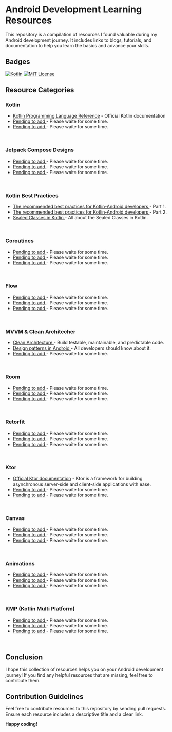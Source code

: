 # Android Development Learning Resources

This repository is a compilation of resources I found valuable during my Android development journey. It includes links to blogs, tutorials, and documentation to help you learn the basics and advance your skills.

## Badges

[![Kotlin](https://img.shields.io/badge/Kotlin-1.8.0-blue.svg)](https://kotlinlang.org/)
[![MIT License](https://img.shields.io/badge/License-MIT-yellow.svg?style=flat)](https://opensource.org/licenses/MIT)

## Resource Categories

### Kotlin

* [Kotlin Programming Language Reference](https://kotlinlang.org/docs/getting-started.html) - Official Kotlin documentation
* [Pending to add ](#) - Please waite for some time.
* [Pending to add ](#) - Please waite for some time.

<div><br/></div>

### Jetpack Compose Designs

* [Pending to add ](#) - Please waite for some time.
* [Pending to add ](#) - Please waite for some time.
* [Pending to add ](#) - Please waite for some time.


<div><br/></div>

### Kotlin Best Practices

* [The recommended best practices for Kotlin-Android developers ](https://medium.com/dennispaulmaliekal/kotlin-best-practices-for-android-developers-part-1-003171b08093) - Part 1.
* [The recommended best practices for Kotlin-Android developers ](https://medium.com/dennispaulmaliekal/kotlin-best-practices-part-2-9dfe1c9c499b) - Part 2.
* [Sealed Classes in Kotlin ](https://medium.com/@waghbhavana10/sealed-classes-in-kotlin-138025cf87e3) - All about the Sealed Classes in Kotlin.


<div><br/></div>

### Coroutines

* [Pending to add ](#) - Please waite for some time.
* [Pending to add ](#) - Please waite for some time.
* [Pending to add ](#) - Please waite for some time.


<div><br/></div>

### Flow

* [Pending to add ](#) - Please waite for some time.
* [Pending to add ](#) - Please waite for some time.
* [Pending to add ](#) - Please waite for some time.


<div><br/></div>

### MVVM & Clean Architecher

* [Clean Architecture ](https://medium.com/dennispaulmaliekal/clean-architecture-android-e7d86832a74d) - Build testable, maintainable, and predictable code.
* [Design patterns in Android ](https://medium.com/dennispaulmaliekal/design-patterns-in-android-all-developers-should-know-about-it-f05eddc7f708) - All developers should know about it.
* [Pending to add ](#) - Please waite for some time.


<div><br/></div>

### Room

* [Pending to add ](#) - Please waite for some time.
* [Pending to add ](#) - Please waite for some time.
* [Pending to add ](#) - Please waite for some time.


<div><br/></div>

### Retorfit

* [Pending to add ](#) - Please waite for some time.
* [Pending to add ](#) - Please waite for some time.
* [Pending to add ](#) - Please waite for some time.


<div><br/></div>

### Ktor

* [Official Ktor documentation](https://ktor.io/docs/welcome.html) - Ktor is a framework for building asynchronous server-side and client-side applications with ease.
* [Pending to add ](#) - Please waite for some time.
* [Pending to add ](#) - Please waite for some time.


<div><br/></div>

### Canvas

* [Pending to add ](#) - Please waite for some time.
* [Pending to add ](#) - Please waite for some time.
* [Pending to add ](#) - Please waite for some time.


<div><br/></div>

### Animations

* [Pending to add ](#) - Please waite for some time.
* [Pending to add ](#) - Please waite for some time.
* [Pending to add ](#) - Please waite for some time.


<div><br/></div>

### KMP (Kotlin Multi Platform)

* [Pending to add ](#) - Please waite for some time.
* [Pending to add ](#) - Please waite for some time.
* [Pending to add ](#) - Please waite for some time.


<div><br/></div>











<!--
* []() - 
* []() - 
* []() - 

-->



## Conclusion

I hope this collection of resources helps you on your Android development journey! If you find any helpful resources that are missing, feel free to contribute them.

## Contribution Guidelines

Feel free to contribute resources to this repository by sending pull requests. Ensure each resource includes a descriptive title and a clear link.

**Happy coding!**
